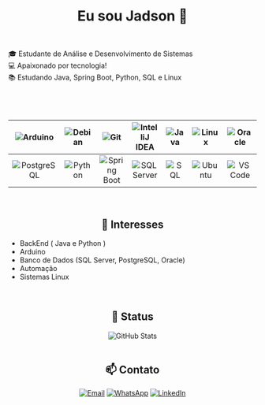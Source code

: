 <!--

**JadsonGitHub/JadsonGitHub** is a ✨ _special_ ✨ repository because its `README.md` (this file) appears on your GitHub profile.

Here are some ideas to get you started:

- 🔭 I’m currently working on ...
- 🌱 I’m currently learning ...
- 👯 I’m looking to collaborate on ...
- 🤔 I’m looking for help with ...
- 💬 Ask me about ...
- 📫 How to reach me: ...
- 😄 Pronouns: ...
- ⚡ Fun fact: ...

## Hi there 👋

-->

<h1 align="center"> Eu sou Jadson 👋 </h1>

<br>

🎓 Estudante de Análise e Desenvolvimento de Sistemas  
💻 Apaixonado por tecnologia!  
📚 Estudando Java, Spring Boot, Python, SQL e Linux  

<h1 align="center"></h1>
<br>

<div align="center">
  
<!--

|![Arduino](https://img.shields.io/badge/Arduino-00979D?style=for-the-badge&logo=arduino&logoColor=white)|![Debian](https://img.shields.io/badge/Debian-A81D33?style=for-the-badge&logo=debian&logoColor=white)|![Git](https://img.shields.io/badge/Git-F05032?style=for-the-badge&logo=git&logoColor=white)|
| :---: | :---: | :---: |
|![IntelliJ IDEA](https://img.shields.io/badge/IntelliJIDEA-000000?style=for-the-badge&logo=intellij-idea&logoColor=white)|![Java](https://img.shields.io/badge/Java-ED8B00?style=for-the-badge&logo=java&logoColor=white)|![Linux](https://img.shields.io/badge/Linux-FCC624?style=for-the-badge&logo=linux&logoColor=black)|
|![Oracle](https://img.shields.io/badge/Oracle-F80000?style=for-the-badge&logo=oracle&logoColor=white)|![PostgreSQL](https://img.shields.io/badge/PostgreSQL-336791?style=for-the-badge&logo=postgresql&logoColor=white)|![Python](https://img.shields.io/badge/Python-3776AB?style=for-the-badge&logo=python&logoColor=white)|
|![Spring Boot](https://img.shields.io/badge/SpringBoot-6DB33F?style=for-the-badge&logo=spring-boot&logoColor=white)|![SQL Server](https://img.shields.io/badge/SQL_Server-CC2927?style=for-the-badge&logo=microsoft-sql-server&logoColor=white)|![SQL](https://img.shields.io/badge/SQL-4479A1?style=for-the-badge&logo=sqlite&logoColor=white)|
|![Ubuntu](https://img.shields.io/badge/Ubuntu-E95420?style=for-the-badge&logo=ubuntu&logoColor=white)|![VS Code](https://img.shields.io/badge/VSCode-0078d7?style=for-the-badge&logo=visual-studio-code&logoColor=white)|

-->

|![Arduino](https://img.shields.io/badge/Arduino-00979D?style=for-the-badge&logo=arduino&logoColor=white)|![Debian](https://img.shields.io/badge/Debian-A81D33?style=for-the-badge&logo=debian&logoColor=white)|![Git](https://img.shields.io/badge/Git-F05032?style=for-the-badge&logo=git&logoColor=white)|![IntelliJ IDEA](https://img.shields.io/badge/IntelliJIDEA-000000?style=for-the-badge&logo=intellij-idea&logoColor=white)|![Java](https://img.shields.io/badge/Java-ED8B00?style=for-the-badge&logo=java&logoColor=white)|![Linux](https://img.shields.io/badge/Linux-FCC624?style=for-the-badge&logo=linux&logoColor=black)|![Oracle](https://img.shields.io/badge/Oracle-F80000?style=for-the-badge&logo=oracle&logoColor=white)|
| :---: | :---: | :---: | :---: | :---: | :---: | :---: |
|![PostgreSQL](https://img.shields.io/badge/PostgreSQL-336791?style=for-the-badge&logo=postgresql&logoColor=white)|![Python](https://img.shields.io/badge/Python-3776AB?style=for-the-badge&logo=python&logoColor=white)|![Spring Boot](https://img.shields.io/badge/SpringBoot-6DB33F?style=for-the-badge&logo=spring-boot&logoColor=white)|![SQL Server](https://img.shields.io/badge/SQL_Server-CC2927?style=for-the-badge&logo=microsoft-sql-server&logoColor=white)|![SQL](https://img.shields.io/badge/SQL-4479A1?style=for-the-badge&logo=sqlite&logoColor=white)|![Ubuntu](https://img.shields.io/badge/Ubuntu-E95420?style=for-the-badge&logo=ubuntu&logoColor=white)|![VS Code](https://img.shields.io/badge/VSCode-0078d7?style=for-the-badge&logo=visual-studio-code&logoColor=white)|

</div><br>

<h2 align="center"> 🧠 Interesses </h2>

- BackEnd ( Java e Python )
- Arduino  
- Banco de Dados (SQL Server, PostgreSQL, Oracle)  
- Automação
- Sistemas Linux

<br>

<h2 align="center"> 🔄 Status </h2>

<div align="center"><img src="https://github-readme-stats.vercel.app/api?username=JadsonGitHub&show_icons=true&theme=tokyonight" alt="GitHub Stats" /></div><br>


<!--

### 📁 Projetos em destaque

---

- 🔖 **Sistema de Gerenciamento de Biblioteca** – Projeto acadêmico com banco Oracle e interface Java  
- ⚙️ **Automação com Arduino e sensores** – Projetos com integração entre hardware e software  
- 🐍 **Scripts Python para ETL** – Extração e carga de dados entre bancos SQL

-->

<h2 align="center"> 📫 Contato </h2>

<div align="center">
  
[![Email](https://img.shields.io/badge/Email-0088CC?style=for-the-badge&logo=mail.ru&logoColor=white)](mailto:jadson.nascimento060@academico.ifs.edu.br)
[![WhatsApp](https://img.shields.io/badge/WhatsApp-25D366?style=for-the-badge&logo=whatsapp&logoColor=white)](https://wa.me/+5579998290696)
[![LinkedIn](https://img.shields.io/badge/LinkedIn-0077B5?style=for-the-badge&logo=linkedin&logoColor=white)](https://www.linkedin.com/)

<!--
[![Email](https://img.shields.io/badge/Email-000000?style=for-the-badge&logo=email&logoColor=white)](mailto:seuemail@exemplo.com)
[![Gmail](https://img.shields.io/badge/Gmail-D14836?style=for-the-badge&logo=gmail&logoColor=white)](mailto:seuemail@exemplo.com)
[![Outlook](https://img.shields.io/badge/Outlook-0078D4?style=for-the-badge&logo=outlook&logoColor=white)](mailto:seuemail@exemplo.com)
[![Mail.ru](https://img.shields.io/badge/Mail.ru-0088CC?style=for-the-badge&logo=mail.ru&logoColor=white)](mailto:seuemail@exemplo.com)
-->

</div><br>



